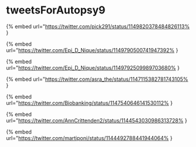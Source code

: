 # tweetsForAutopsy9

{% embed url="https://twitter.com/pick291/status/1149820378484826113% }

{% embed url="https://twitter.com/Epi_D_Nique/status/1149790500741947392% }

{% embed url="https://twitter.com/Epi_D_Nique/status/1149792509989703680% }

{% embed url="https://twitter.com/asra_the/status/1147115382781743105% }

{% embed url="https://twitter.com/Biobanking/status/1147540646141530112% }

{% embed url="https://twitter.com/AnnCrittenden2/status/1144543030986313728% }

{% embed url="https://twitter.com/martiponi/status/1144492788441944064% }

